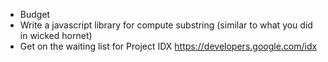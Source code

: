 - Budget
- Write a javascript library for compute substring (similar to what you did in wicked hornet)
- Get on the waiting list for Project IDX https://developers.google.com/idx